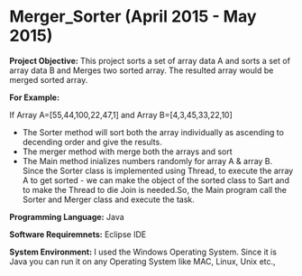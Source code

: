 # Merger_Sorter (April 2015 - May 2015)

<b>Project Objective:</b>
This project sorts a set of array data A and sorts a set of array data B and Merges two sorted array. The resulted array would be merged sorted array.

<b>For Example:</b>
<p>If Array A=[55,44,100,22,47,1] and Array B=[4,3,45,33,22,10]
<ul><li>The Sorter method will sort both the array individually as ascending to decending order and give the results.</li>
<li>The merger method with merge both the arrays and sort</li>
<li>The Main method inializes numbers randomly for array A & array B. Since the Sorter class is implemented using Thread, to execute the array A to get sorted - we can make the object of the sorted class to Sart and to make the Thread to die Join is needed.So, the Main program call the Sorter and Merger class and execute the task.</li></ul></p>

<b>Programming Language:</b> Java 

<b>Software Requiremnets:</b> Eclipse IDE

<b>System Environment:</b>
I used the Windows Operating System. Since it is Java you can run it on any Operating System like MAC, Linux, Unix etc.,

